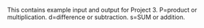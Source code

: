 This contains example input and output for Project 3. P=product or multiplication. d=difference or subtraction. s=SUM or addition.
